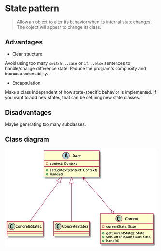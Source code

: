# State pattern

> Allow an object to alter its behavior when its internal state changes. The object will appear to change its class.


## Advantages

* Clear structure

Avoid using too many `switch...case` or `if...else` sentences to handle/change difference state. Reduce the program's complexity and increase extensibility.

* Encapsulation

Make a class independent of how state-specific behavior is implemented. If you want to add new states, that can be defining new state classes.

## Disadvantages

Maybe generating too many subclasses.


## Class diagram
![](./state-pattern-uml.png)
